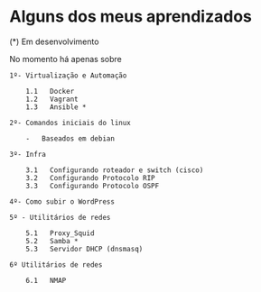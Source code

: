 # Alguns dos meus aprendizados

(*) Em desenvolvimento

No momento há apenas sobre

    1º- Virtualização e Automação
        
        1.1   Docker  
        1.2   Vagrant 
        1.3   Ansible *

    2º- Comandos iniciais do linux

        -   Baseados em debian

    3º- Infra
    
        3.1   Configurando roteador e switch (cisco)
        3.2   Configurando Protocolo RIP
        3.3   Configurando Protocolo OSPF

    4º- Como subir o WordPress

    5º - Utilitários de redes

        5.1   Proxy_Squid
        5.2   Samba *
        5.3   Servidor DHCP (dnsmasq)

    6º Utilitários de redes
        
        6.1   NMAP

                




